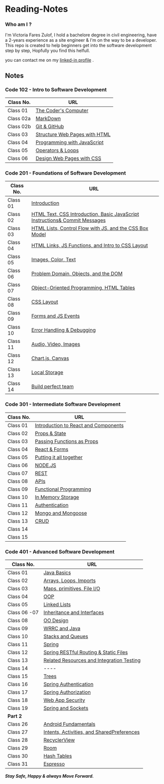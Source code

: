 # Reading-Notes

### Who am I ? 

 I'm Victoria Fares Zulof, I hold a bachelore degree in civil engineering, have a 2-years experience as a site engineer & I'm on the way to be a developer.
 This repo is created to help beginners get into the software development step by step, Hopfully you find this helfull.

you can contact me on my [linked-in profile](https://www.linkedin.com/in/victoria-f-abuzulof-0a0997200/) .

## Notes 

### Code 102 - Intro to Software Development

 | Class No.   |       URL            |
  -------------|----------------------
 | Class 01    | [The Coder's Computer](code102/Read01.md)   |
 | Class 02a   | [MarkDown](code102/Read02a.md) |
 | Class 02b   | [Git & GitHub](code102/Read02b.md) |
 | Class 03    | [Structure Web Pages with HTML](code102/Read03.md)   |
 | Class 04    | [Programming with JavaScript](code102/Read04.md)   |
 | Class 05    | [Operators & Loops](code102/Read05.md)   |
 | Class 06    | [Design Web Pages with CSS](code102/Read06.md)   |
  
### Code 201 - Foundations of Software Development

| Class No.    |        URL            |
 --------------|-----------------------
| Class 01     | [Introduction](code201/Class-01.md) |
| Class 02     | [HTML Text, CSS Introduction, Basic JavaScript Instructions& Commit Messages](code201/Class-02.md) |
| Class 03     | [HTML Lists, Control Flow with JS, and the CSS Box Model](code201/Class-03.md) |
| Class 04     | [HTML Links, JS Functions, and Intro to CSS Layout](code201/Class-04.md) |
| Class 05     | [Images, Color, Text](code201/Class-05.md) |
| Class 06     | [Problem Domain, Objects, and the DOM](code201/Class-06.md) |
| Class 07     | [Object-Oriented Programming, HTML Tables](code201/Class-07.md) |
| Class 08     | [CSS Layout](code201/Class-08.md) |
| Class 09     | [Forms and JS Events](code201/Class-09.md) |
| Class 10     | [Error Handling & Debugging](code201/Class-10.md) |
| Class 11     | [Audio, Video, Images](code201/Class-11.md) |
| Class 12     | [Chart.js, Canvas](code201/Class-12.md) |
| Class 13     | [Local Storage](code201/Class-13.md) |
| Class 14     | [Build perfect team](code201/Class-14.md) |

### Code 301 - Intermediate Software Development

| Class No.   |       URL            |
 -------------|----------------------|
| Class 01    | [Introduction to React and Components](code301/class-01.md) |
| Class 02    | [Props & State](code301/class-02.md) |
| Class 03    | [Passing Functions as Props](code301/class-03.md) |
| Class 04    | [React & Forms](code301/class-04.md) |
| Class 05    | [Putting it all together](code301/class-05.md) |
| Class 06    | [NODE.JS](code301/class-06.md) |
| Class 07    | [REST](code301/class-07.md) |
| Class 08    | [APIs](code301/class-08.md) |
| Class 09    | [Functional Programming](code301/class-09.md) |
| Class 10    | [In Memory Storage](code301/class-10.md) |
| Class 11    | [Authentication](code301/class-11.md) |
| Class 12    | [Mongo and Mongoose](code301/class-12.md) |
| Class 13    | [CRUD](code301/class-13.md) |
| Class 14    | [](code301/class-14.md) |
| Class 15    | [](code301/class-15.md) |


### Code 401 - Advanced Software Development

| Class No.   |       URL            |
|-------------|----------------------|
| Class 01    | [Java Basics](code401/class-01.md) |
| Class 02    | [Arrays, Loops, Imports](code401/class-02.md) |
| Class 03    | [Maps, primitives, File I/O](code401/class-03.md) |
| Class 04    | [OOP](code401/class-04.md) |
| Class 05    | [Linked Lists](code401/class-05.md) |
| Class 06 -07| [Inheritance and Interfaces](code401/class-06.md) |
| Class 08    | [OO Design](code401/class-08.md) |
| Class 09    | [WRRC and Java](code401/class-09.md) |
| Class 10    | [Stacks and Queues](code401/class-10.md) |
| Class 11    | [Spring](code401/class-11.md) |
| Class 12    | [Spring RESTful Routing & Static Files](code401/class-12.md) |
| Class 13    | [Related Resources and Integration Testing](code401/class-13.md) |
| Class 14    | ---- |
| Class 15    | [Trees](code401/class-15.md) |
| Class 16    | [Spring Authentication](code401/class-16.md) |
| Class 17    | [Spring Authorization](code401/class-17.md) |
| Class 18    | [Web App Security](code401/class-18.md) |
| Class 19    | [Spring and Sockets](code401/class-19.md) |
|**Part 2**                                                   |
| Class 26   | [Android Fundamentals](code401/class-26.md) |
| Class 27   | [Intents, Activities, and SharedPreferences](code401/class-27.md) |
| Class 28   | [RecyclerView](code401/class-28.md) |
| Class 29   | [Room](code401/class-29.md) |
| Class 30   | [Hash Tables](code401/class-30.md) |
| Class 31   | [Espresso](code401/class-31.md) |


 ***Stay Safe, Happy & always Move Forward.*** 